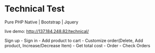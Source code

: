 # Technical Test

Pure PHP Native | Bootstrap | Jquery

live demo: http://137.184.248.82/technical/

Sign up - Sign in - Add product to cart - Customize order(Delete, Add product, Increase/Decrease Item) - Get total cost - Order - Check Orders
